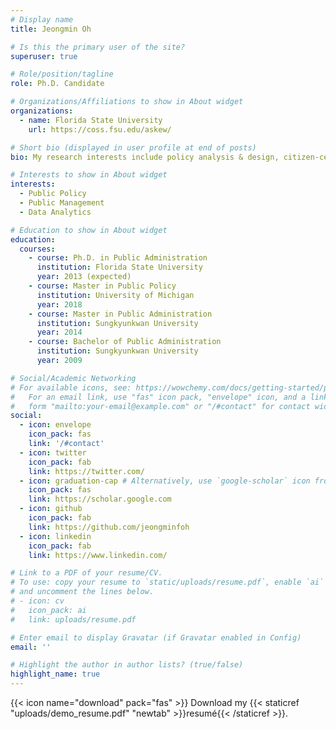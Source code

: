 ```yaml
---
# Display name
title: Jeongmin Oh

# Is this the primary user of the site?
superuser: true

# Role/position/tagline
role: Ph.D. Candidate

# Organizations/Affiliations to show in About widget
organizations:
  - name: Florida State University
    url: https://coss.fsu.edu/askew/

# Short bio (displayed in user profile at end of posts)
bio: My research interests include policy analysis & design, citizen-centric public service delivery and strategic management.

# Interests to show in About widget
interests:
  - Public Policy
  - Public Management
  - Data Analytics

# Education to show in About widget
education:
  courses:
    - course: Ph.D. in Public Administration
      institution: Florida State University
      year: 2013 (expected)
    - course: Master in Public Policy
      institution: University of Michigan
      year: 2018
    - course: Master in Public Administration
      institution: Sungkyunkwan University
      year: 2014      
    - course: Bachelor of Public Administration
      institution: Sungkyunkwan University
      year: 2009

# Social/Academic Networking
# For available icons, see: https://wowchemy.com/docs/getting-started/page-builder/#icons
#   For an email link, use "fas" icon pack, "envelope" icon, and a link in the
#   form "mailto:your-email@example.com" or "/#contact" for contact widget.
social:
  - icon: envelope
    icon_pack: fas
    link: '/#contact'
  - icon: twitter
    icon_pack: fab
    link: https://twitter.com/
  - icon: graduation-cap # Alternatively, use `google-scholar` icon from `ai` icon pack
    icon_pack: fas
    link: https://scholar.google.com
  - icon: github
    icon_pack: fab
    link: https://github.com/jeongminfoh
  - icon: linkedin
    icon_pack: fab
    link: https://www.linkedin.com/

# Link to a PDF of your resume/CV.
# To use: copy your resume to `static/uploads/resume.pdf`, enable `ai` icons in `params.toml`,
# and uncomment the lines below.
# - icon: cv
#   icon_pack: ai
#   link: uploads/resume.pdf

# Enter email to display Gravatar (if Gravatar enabled in Config)
email: ''

# Highlight the author in author lists? (true/false)
highlight_name: true
---
```




{{< icon name="download" pack="fas" >}} Download my {{< staticref "uploads/demo_resume.pdf" "newtab" >}}resumé{{< /staticref >}}.
